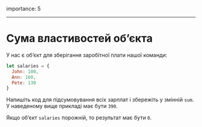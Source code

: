 importance: 5

---

# Сума властивостей об’єкта

У нас є об’єкт для зберігання заробітної плати нашої команди:

```js
let salaries = {
  John: 100,
  Ann: 160,
  Pete: 130
}
```

Напишіть код для підсумовування всіх зарплат і збережіть у змінній `sum`. У наведеному вище прикладі має бути `390`.

Якщо об’єкт `salaries` порожній, то результат має бути `0`.